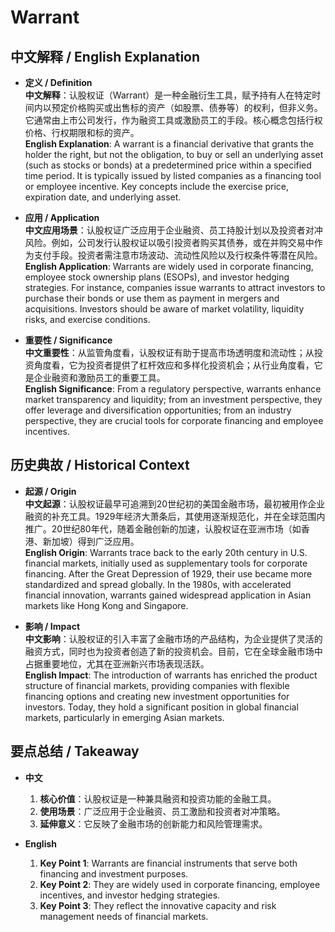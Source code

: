 # Warrant

## 中文解释 / English Explanation

* **定义 / Definition**  
  **中文解释**：认股权证（Warrant）是一种金融衍生工具，赋予持有人在特定时间内以预定价格购买或出售标的资产（如股票、债券等）的权利，但非义务。它通常由上市公司发行，作为融资工具或激励员工的手段。核心概念包括行权价格、行权期限和标的资产。  
  **English Explanation**: A warrant is a financial derivative that grants the holder the right, but not the obligation, to buy or sell an underlying asset (such as stocks or bonds) at a predetermined price within a specified time period. It is typically issued by listed companies as a financing tool or employee incentive. Key concepts include the exercise price, expiration date, and underlying asset.

* **应用 / Application**  
  **中文应用场景**：认股权证广泛应用于企业融资、员工持股计划以及投资者对冲风险。例如，公司发行认股权证以吸引投资者购买其债券，或在并购交易中作为支付手段。投资者需注意市场波动、流动性风险以及行权条件等潜在风险。  
  **English Application**: Warrants are widely used in corporate financing, employee stock ownership plans (ESOPs), and investor hedging strategies. For instance, companies issue warrants to attract investors to purchase their bonds or use them as payment in mergers and acquisitions. Investors should be aware of market volatility, liquidity risks, and exercise conditions.

* **重要性 / Significance**  
  **中文重要性**：从监管角度看，认股权证有助于提高市场透明度和流动性；从投资角度看，它为投资者提供了杠杆效应和多样化投资机会；从行业角度看，它是企业融资和激励员工的重要工具。  
  **English Significance**: From a regulatory perspective, warrants enhance market transparency and liquidity; from an investment perspective, they offer leverage and diversification opportunities; from an industry perspective, they are crucial tools for corporate financing and employee incentives.

## 历史典故 / Historical Context

* **起源 / Origin**  
  **中文起源**：认股权证最早可追溯到20世纪初的美国金融市场，最初被用作企业融资的补充工具。1929年经济大萧条后，其使用逐渐规范化，并在全球范围内推广。20世纪80年代，随着金融创新的加速，认股权证在亚洲市场（如香港、新加坡）得到广泛应用。  
  **English Origin**: Warrants trace back to the early 20th century in U.S. financial markets, initially used as supplementary tools for corporate financing. After the Great Depression of 1929, their use became more standardized and spread globally. In the 1980s, with accelerated financial innovation, warrants gained widespread application in Asian markets like Hong Kong and Singapore.

* **影响 / Impact**  
  **中文影响**：认股权证的引入丰富了金融市场的产品结构，为企业提供了灵活的融资方式，同时也为投资者创造了新的投资机会。目前，它在全球金融市场中占据重要地位，尤其在亚洲新兴市场表现活跃。  
  **English Impact**: The introduction of warrants has enriched the product structure of financial markets, providing companies with flexible financing options and creating new investment opportunities for investors. Today, they hold a significant position in global financial markets, particularly in emerging Asian markets.

## 要点总结 / Takeaway

* **中文**  
  1. **核心价值**：认股权证是一种兼具融资和投资功能的金融工具。  
  2. **使用场景**：广泛应用于企业融资、员工激励和投资者对冲策略。  
  3. **延伸意义**：它反映了金融市场的创新能力和风险管理需求。

* **English**  
  1. **Key Point 1**: Warrants are financial instruments that serve both financing and investment purposes.  
  2. **Key Point 2**: They are widely used in corporate financing, employee incentives, and investor hedging strategies.  
  3. **Key Point 3**: They reflect the innovative capacity and risk management needs of financial markets.